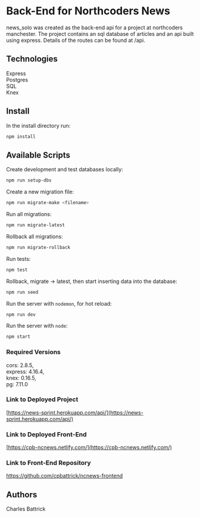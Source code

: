 # Back-End for Northcoders News

news_solo was created as the back-end api for a project at northcoders manchester. The project contains an sql database of articles and an api built using express. Details of the routes can be found at /api.

## Technologies

Express <br>
Postgres <br>
SQL <br>
Knex <br>

## Install

In the install directory run:

```bash
npm install
```

## Available Scripts

Create development and test databases locally:

```bash
npm run setup-dbs
```

Create a new migration file:

```bash
npm run migrate-make <filename>
```

Run all migrations:

```bash
npm run migrate-latest
```

Rollback all migrations:

```bash
npm run migrate-rollback
```

Run tests:

```bash
npm test
```

Rollback, migrate -> latest, then start inserting data into the database:

```bash
npm run seed
```

Run the server with `nodemon`, for hot reload:

```bash
npm run dev
```

Run the server with `node`:

```bash
npm start
```

### Required Versions

cors: 2.8.5, <br>
express: 4.16.4, <br>
knex: 0.16.5, <br>
pg: 7.11.0 <br>

### Link to Deployed Project

[https://news-sprint.herokuapp.com/api/](https://news-sprint.herokuapp.com/api/)

### Link to Deployed Front-End

[https://cpb-ncnews.netlify.com/](https://cpb-ncnews.netlify.com/)

### Link to Front-End Repository

https://github.com/cpbattrick/ncnews-frontend

## Authors

Charles Battrick
